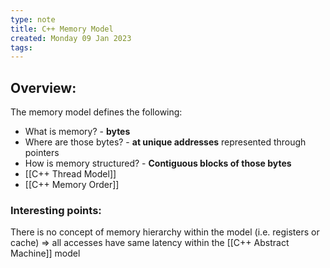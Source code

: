 ```yaml
---
type: note
title: C++ Memory Model
created: Monday 09 Jan 2023
tags: 
---
```


## Overview:
The memory model defines the following:

- What is memory? - **bytes** 
- Where are those bytes? - **at unique addresses** represented through pointers
- How is memory structured? - **Contiguous blocks of those bytes**
- [[C++ Thread Model]]
- [[C++ Memory Order]]

### Interesting points:
There is no concept of memory hierarchy within the model (i.e. registers or cache) => all accesses have same latency within the [[C++ Abstract Machine]] model
